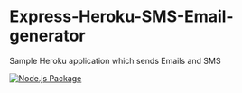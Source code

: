 # Express-Heroku-SMS-Email-generator
Sample Heroku application which sends Emails and SMS

[![Node.js Package](https://github.com/RamkiAllada/Express-Heroku-SMS-Email-generator/actions/workflows/npm-publish.yml/badge.svg)](https://github.com/RamkiAllada/Express-Heroku-SMS-Email-generator/actions/workflows/npm-publish.yml)
